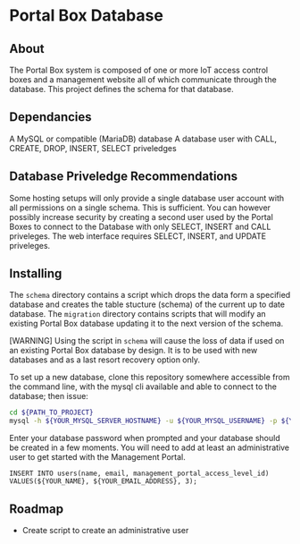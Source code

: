 # Portal Box Database

## About
The Portal Box system is composed of one or more IoT access control boxes and a management website all of which communicate through the database. This project defines the schema for that database.

## Dependancies
A MySQL or compatible (MariaDB) database
A database user with CALL, CREATE, DROP, INSERT, SELECT priveledges

## Database Priveledge Recommendations
Some hosting setups will only provide a single database user account with all permissions on a single schema. This is sufficient. You can however possibly increase security by creating a second user used by the Portal Boxes to connect to the Database with only SELECT, INSERT and CALL priveleges. The web interface requires SELECT, INSERT, and UPDATE priveleges.

## Installing
The `schema` directory contains a script which drops the data form a specified database and creates the table stucture (schema) of the current up to date database. The `migration` directory contains scripts that will modify an existing Portal Box database updating it to the next version of the schema.

[WARNING] Using the script in `schema` will cause the loss of data if used on an existing Portal Box database by design. It is to be used with new databases and as a last resort recovery option only.

To set up a new database, clone this repository somewhere accessible from the command line, with the mysql cli available and able to connect to the database; then issue:

```sh
cd ${PATH_TO_PROJECT}
mysql -h ${YOUR_MYSQL_SERVER_HOSTNAME} -u ${YOUR_MYSQL_USERNAME} -p ${YOUR_MYSQL_DATABSE_NAME} < schema/schema.sql
```

Enter your database password when prompted and your database should be created in a few moments. You will need to add at least an administrative user to get started with the Management Portal.

```mysql
INSERT INTO users(name, email, management_portal_access_level_id) VALUES(${YOUR_NAME}, ${YOUR_EMAIL_ADDRESS}, 3);
```

## Roadmap
- Create script to create an administrative user